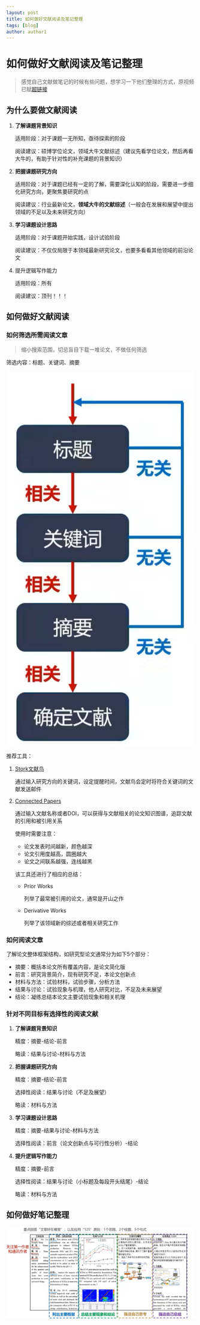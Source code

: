 ```yaml
---
layout: post
title: 如何做好文献阅读及笔记整理
tags: [blog]
author: author1
---
```


# 如何做好文献阅读及笔记整理

> 感觉自己文献做笔记的时候有些问题，想学习一下他们整理的方式，原视频已赋[超链接](https://www.bilibili.com/video/BV17W4y167SM/?spm_id_from=333.999.0.0&vd_source=1685dbb19ce1624124f7b004f1afa849)

## 为什么要做文献阅读

1. **了解课题背景知识**

   适用阶段：对于课题一无所知，亟待探索的阶段

   阅读建议：硕博学位论文，领域大牛文献综述（建议先看学位论文，然后再看大牛的，有助于针对性的补充课题的背景知识）

2. **把握课题研究方向**

   适用阶段：对于课题已经有一定的了解，需要深化认知的阶段，需要进一步细化研究方向，更聚焦要研究的点

   阅读建议：行业最新论文，**领域大牛的文献综述**（一般会在发展和展望中提出领域的不足以及未来研究方向）

3. **学习课题设计思路**

   适用阶段：对于课题开始实践，设计试验阶段

   阅读建议：不仅仅局限于本领域最新研究论文，也要多看看其他领域的前沿论文

4. 提升逻辑写作能力

   适用阶段：所有

   阅读建议：顶刊！！！



## 如何做好文献阅读

### 如何筛选所需阅读文章

> 缩小搜索范围，切忌盲目下载一堆论文，不做任何筛选

筛选内容：标题、关键词、摘要

![image-20221028162831815](../Images/image-20221028162831815.png)

推荐工具：

1. [Stork文献鸟](Storkapp.me)

   通过输入研究方向的关键词，设定提醒时间，文献鸟会定时将符合关键词的文献发送邮件

2. [Connected Papers](Connectedpapers.com)

   通过输入文献名称或者DOI，可以获得与文献相关的论文知识图谱，追踪文献的引用和被引用关系

   使用时需要注意：

   * 论文发表时间越新，颜色越深
   * 论文引用度越高，圆圈越大
   * 论文之间联系越强，连线越黑

   该工具还进行了相应的总结：

   * Prior Works

     列举了最常被引用的论文，通常是开山之作

   * Derivative Works

     列举了该领域新的综述或者相关研究工作



### 如何阅读文章

了解论文整体框架结构，如研究型论文通常分为如下5个部分：

* 摘要：概括本论文所有覆盖内容，是论文简化版
* 前言：研究背景简介，现有研究不足，本论文创新点
* 材料与方法：试验材料，试验步骤，分析方法
* 结果与讨论：试验现象与机理，他人研究对比，不足及未来展望
* 结论：凝练总结本论文主要试验现象和相关机理



### 针对不同目标有选择性的阅读文献

1. **了解课题背景知识**

   精度：摘要-结论-前言

   略读：结果与讨论-材料与方法

2. **把握课题研究方向**

   精度：摘要-结论-前言

   选择性阅读：结果与讨论（不足及展望）

   略读：材料与方法

3. **学习课题设计思路**

   精度：摘要-结果与讨论-材料与方法

   选择性阅读：前言（论文创新点与可行性分析）-结论

4. **提升逻辑写作能力**

   精度：摘要-前言

   选择性阅读：结果与讨论（小标题及每段开头结尾）-结论

   略读：材料与方法



## 如何做好笔记整理

![image-20221028173314258](../Images/image-20221028173314258.png)
